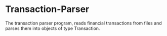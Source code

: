 # Transaction-Parser
The transaction parser program, reads financial transactions from files and parses them into objects of type Transaction.
